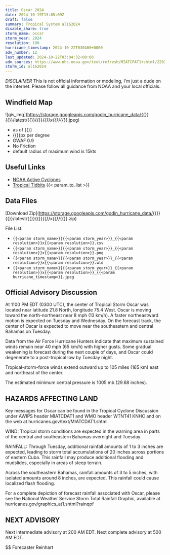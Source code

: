 ```yaml
---
title: Oscar 2024
date: 2024-10-19T15:05:09Z
draft: false
summary: Tropical System al162024
disable_share: true
storm_name: oscar
storm_year: 2024
resolution: 100
hurricane_timestamp: 2024-10-22T030400+0000
adv_number: 12
last_updated: 2024-10-22T03:04:32+00:00
adv_sources: https://www.nhc.noaa.gov/text/refresh/MIATCPAT1+shtml/220240.shtml;https://www.nhc.noaa.gov/refresh/graphics_at1+shtml/024142.shtml?cone
storm_id: al162024
---
```

*DISCLAIMER* This is not official information or modeling, I'm just a dude on the internet.  Please follow all guidance from NOAA and your local officials.

## Windfield Map
![gis_img](https://storage.googleapis.com/godin_hurricane_data/{{<param storm_name>}}{{<param storm_year>}}/latest/{{<param storm_name>}}{{<param storm_year>}}_{{<param resolution>}}x{{<param resolution>}}_{{<param hurricane_timestamp>}}.jpeg)

- as of {{<param last_updated>}}
- {{<param resolution>}}px per degree
- GWAF 0.9
- No Friction
- default radius of maximum wind is 15kts

## Useful Links
- [NOAA Active Cyclones](https://www.nhc.noaa.gov/)
- [Tropical Tidbits](https://www.tropicaltidbits.com/storminfo/)
{{< param_to_list >}}

## Data Files
[Download Zip](https://storage.googleapis.com/godin_hurricane_data/{{<param storm_name>}}{{<param storm_year>}}/latest/{{<param storm_name>}}{{<param storm_year>}}_{{<param resolution>}}x{{<param resolution>}}_{{<param hurricane_timestamp>}}.zip)

File List:
- `{{<param storm_name>}}{{<param storm_year>}}_{{<param resolution>}}x{{<param resolution>}}.csv`
- `{{<param storm_name>}}{{<param storm_year>}}_{{<param resolution>}}x{{<param resolution>}}.png`
- `{{<param storm_name>}}{{<param storm_year>}}_{{<param resolution>}}x{{<param resolution>}}.wld`
- `{{<param storm_name>}}{{<param storm_year>}}_{{<param resolution>}}x{{<param resolution>}}_{{<param hurricane_timestamp>}}.jpeg`


## Official Advisory Discussion
At 1100 PM EDT (0300 UTC), the center of Tropical Storm Oscar was 
located near latitude 21.8 North, longitude 75.4 West. Oscar is 
moving toward the north-northeast near 8 mph (13 km/h). A faster 
northeastward motion is expected on Tuesday and Wednesday. On the 
forecast track, the center of Oscar is expected to move near the 
southeastern and central Bahamas on Tuesday.

Data from the Air Force Hurricane Hunters indicate that maximum
sustained winds remain near 40 mph (65 km/h) with higher gusts. Some
gradual weakening is forecast during the next couple of days, and
Oscar could degenerate to a post-tropical low by Tuesday night.
 
Tropical-storm-force winds extend outward up to 105 miles (165 km)
east and northeast of the center.
 
The estimated minimum central pressure is 1005 mb (29.68 inches).
 
 
HAZARDS AFFECTING LAND
----------------------
Key messages for Oscar can be found in the Tropical Cyclone
Discussion under AWIPS header MIATCDAT1 and WMO header WTNT41 KNHC
and on the web at hurricanes.gov/text/MIATCDAT1.shtml
 
WIND: Tropical storm conditions are expected in the warning area in
parts of the central and southeastern Bahamas overnight and Tuesday.
 
RAINFALL: Through Tuesday, additional rainfall amounts of 1 to 3
inches are expected, leading to storm total accumulations of 20
inches across portions of eastern Cuba. This rainfall may produce
additional flooding and mudslides, especially in areas of steep
terrain.
 
Across the southeastern Bahamas, rainfall amounts of 3 to 5 inches,
with isolated amounts around 8 inches, are expected. This rainfall
could cause localized flash flooding.
 
For a complete depiction of forecast rainfall associated with Oscar,
please see the National Weather Service Storm Total Rainfall
Graphic, available at hurricanes.gov/graphics_at1.shtml?rainqpf
 
 
NEXT ADVISORY
-------------
Next intermediate advisory at 200 AM EDT.
Next complete advisory at 500 AM EDT.
 
$$
Forecaster Reinhart